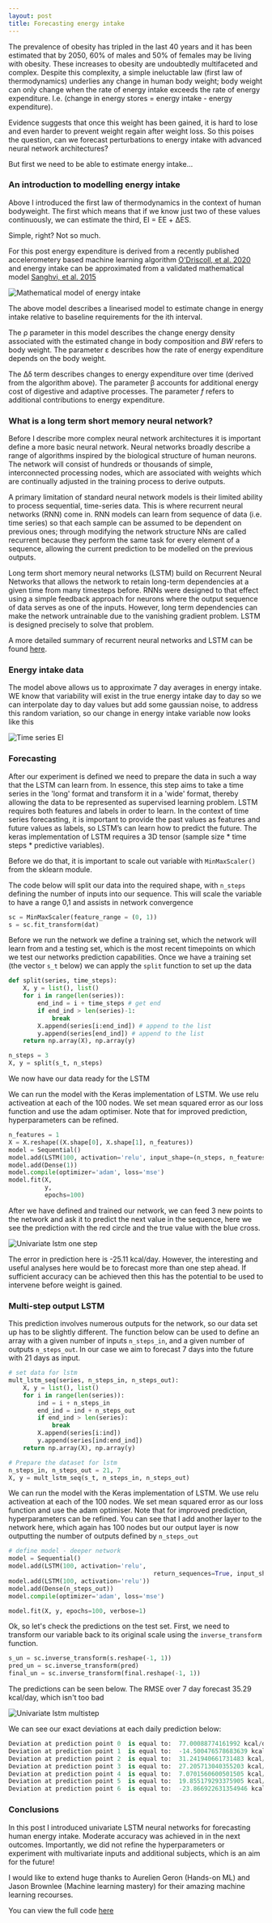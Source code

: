 ```yaml
---
layout: post
title: Forecasting energy intake
---
```


The prevalence of obesity has tripled in the last 40 years and it has been estimated that by 2050, 60% of males and 50% of females may be living with obesity. These increases to obesity are undoubtedly multifaceted and complex. Despite this complexity, a simple ineluctable law (first law of thermodynamics) underlies any change in human body weight; body weight can only change when the rate of energy intake exceeds the rate of energy expenditure. I.e. (change in energy stores = energy intake - energy expenditure).

Evidence suggests that once this weight has been gained, it is hard to lose and even harder to prevent weight regain after weight loss. So this poises the question, can we forecast perturbations to energy intake with advanced neural network architectures?

But first we need to be able to estimate energy intake...

### An introduction to modelling energy intake 

Above I introduced the first law of thermodynamics in the context of human bodyweight. The first which means that if we know just two of these values continuously, we can estimate the third, EI = EE + ΔES.

Simple, right? Not so much.

For this post energy expenditure is derived from a recently published accelerometery based machine learning algorithm [O'Driscoll, et al. 2020](https://www.tandfonline.com/doi/full/10.1080/02640414.2020.1746088) and energy intake can be approximated from a validated mathematical model [Sanghvi, et al. 2015](https://academic.oup.com/ajcn/article/102/2/353/4564610) 

![Mathematical model of energy intake ](../images/mei.jpg) 

The above model describes a linearised model to estimate change in energy intake relative to baseline requirements for the ith interval.

The ρ parameter in this model describes the change energy density associated with the estimated change in body composition and *BW* refers to body weight. The parameter ε describes how the rate of energy expenditure depends on the body weight.

The Δδ term describes changes to energy expenditure over time (derived from the algorithm above). The parameter β accounts for additional energy cost of digestive and adaptive processes. The parameter *f* refers to additional contributions to energy expenditure.

### What is a long term short memory neural network?

Before I describe more complex neural network architectures it is important define a more basic neural network. Neural networks broadly describe a range of algorithms inspired by the biological structure of human neurons. The network will consist of hundreds or thousands of simple, interconnected processing nodes, which are associated with weights which are continually adjusted in the training process to derive outputs. 

A primary limitation of standard neural network models is their limited ability to process sequential, time-series data. This is where recurrent neural networks (RNN) come in. RNN models can learn from sequence of data (i.e. time series) so that each sample can be assumed to be dependent on previous ones; through modifying the network structure NNs are called recurrent because they perform the same task for every element of a sequence, allowing the current prediction to be modelled on the previous outputs.

Long term short memory neural networks (LSTM) build on Recurrent Neural Networks that allows the network to retain long-term dependencies at a given time from many timesteps before. RNNs were designed to that effect using a simple feedback approach for neurons where the output sequence of data serves as one of the inputs. However, long term dependencies can make the network untrainable due to the vanishing gradient problem. LSTM is designed precisely to solve that problem.

A more detailed summary of recurrent neural networks and LSTM can be found [here](https://medium.com/mlreview/understanding-lstm-and-its-diagrams-37e2f46f1714). 

### Energy intake data

The model above allows us to approximate 7 day averages in energy intake. WE know that variability will exist in the true energy intake day to day so we can interpolate day to day values but add some gaussian noise, to address this random variation, so our change in energy intake variable now looks like this

![Time series EI](../images/lstmei_EIplot.jpg) 

### Forecasting

After our experiment is defined we need to prepare the data in such a way that the LSTM can learn from. In essence, this step aims to take a time series in the 'long' format and transform it in a 'wide' format, thereby allowing the data to be represented as supervised learning problem. LSTM requires both features and labels in order to learn. In the context of time series forecasting, it is important to provide the past values as features and future values as labels, so LSTM’s can learn how to predict the future. The keras implementation of LSTM requires a 3D tensor (sample size * time steps * predictive variables). 

Before we do that, it is important to scale out variable with `MinMaxScaler()` from the sklearn module.  

The code below will split our data into the required shape, with `n_steps` defining the number of inputs into our sequence. This will scale the variable to have a range 0,1 and assists in network convergence

~~~ python
sc = MinMaxScaler(feature_range = (0, 1))
s = sc.fit_transform(dat)
~~~

Before we run the network we define a training set, which the network will learn from and a testing set, which is the most recent timepoints on which we test our networks prediction capabilities. Once we have a training set (the vector `s_t` below)  we can apply the `split` function to set up the data 

~~~python
def split(series, time_steps):
    X, y = list(), list()
    for i in range(len(series)):
        end_ind = i + time_steps # get end
        if end_ind > len(series)-1:
            break
        X.append(series[i:end_ind]) # append to the list
        y.append(series[end_ind]) # append to the list
    return np.array(X), np.array(y)

n_steps = 3
X, y = split(s_t, n_steps)
~~~

We now have our data ready for the LSTM 

We can run the model with the Keras implementation of LSTM. We use relu activeation at each of the 100 nodes. We set mean squared error as our loss function and use the adam optimiser.  Note that for improved prediction, hyperparameters can be refined. 

~~~python
n_features = 1
X = X.reshape((X.shape[0], X.shape[1], n_features))
model = Sequential()
model.add(LSTM(100, activation='relu', input_shape=(n_steps, n_features)))
model.add(Dense(1)) 
model.compile(optimizer='adam', loss='mse') 
model.fit(X, 
          y, 
          epochs=100)
~~~

After we have defined and trained our network, we can feed 3 new points to the network and ask it to predict the next value in the sequence, here we see the prediction with the red circle and the true value with the blue cross. 

![Univariate lstm one step](/images/lstmei_pred1.jpg)  

The error in prediction here is -25.11 kcal/day. However, the interesting and useful analyses here would be to forecast  more than one step ahead. If sufficient accuracy can be achieved then this has the potential to be used to intervene before weight is gained. 

### Multi-step output LSTM

This prediction involves numerous outputs for the network, so our data set up has to be slightly different. The function below can be used to define an array with a given number of inputs `n_steps_in`, and a given number of outputs `n_steps_out`. In our case we aim to forecast 7 days into the future with 21 days as input. 

~~~ python
# set data for lstm 
mult_lstm_seq(series, n_steps_in, n_steps_out):
    X, y = list(), list()
    for i in range(len(series)):
        ind = i + n_steps_in
        end_ind = ind + n_steps_out
        if end_ind > len(series):
            break
        X.append(series[i:ind])
        y.append(series[ind:end_ind])
    return np.array(X), np.array(y)

# Prepare the dataset for lstm 
n_steps_in, n_steps_out = 21, 7
X, y = mult_lstm_seq(s_t, n_steps_in, n_steps_out)
~~~

We can run the model with the Keras implementation of LSTM. We use relu activeation at each of the 100 nodes. We set mean squared error as our loss function and use the adam optimiser.  Note that for improved prediction, hyperparameters can be refined. You can see that I add another layer to the network here, which again has 100 nodes but our output layer is now outputting the number of outputs defined by `n_steps_out`

~~~ python
# define model - deeper network 
model = Sequential()
model.add(LSTM(100, activation='relu', 
										return_sequences=True, input_shape=(n_steps_in, n_features)))
model.add(LSTM(100, activation='relu'))
model.add(Dense(n_steps_out))
model.compile(optimizer='adam', loss='mse')

model.fit(X, y, epochs=100, verbose=1)
~~~

Ok, so let's check the predictions on the test set. First, we need to transform our variable back to its original scale using the `inverse_transform`  function. 

~~~ python
s_un = sc.inverse_transform(s.reshape(-1, 1))
pred_un = sc.inverse_transform(pred)
final_un = sc.inverse_transform(final.reshape(-1, 1))
~~~

The predictions can be seen below. The RMSE over 7 day forecast 35.29 kcal/day, which isn't too bad 

![Univariate lstm multistep](../images/lstmei_pred2.jpg)  

We can see our exact deviations at each daily prediction below: 

~~~ python 
Deviation at prediction point 0  is equal to:  77.00088774161992 kcal/day
Deviation at prediction point 1  is equal to:  -14.500476578683639 kcal/day
Deviation at prediction point 2  is equal to:  31.241940661731483 kcal/day
Deviation at prediction point 3  is equal to:  27.205713040355203 kcal/day
Deviation at prediction point 4  is equal to:  7.0701560600501505 kcal/day
Deviation at prediction point 5  is equal to:  19.855179293375905 kcal/day
Deviation at prediction point 6  is equal to:  -23.866922631354946 kcal/day
~~~

### Conclusions

In this post I introduced univariate LSTM neural networks for forecasting human energy intake. Moderate accuracy was achieved in in the next outcomes. Importantly, we did not refine the hyperparameters or experiment with multivariate inputs and additional subjects, which is an aim for the future! 

I would like to extend huge thanks to Aurelien Geron (Hands-on ML) and Jason Brownlee (Machine learning mastery) for their amazing machine learning recourses. 

You can view the full code [here](https://github.com/RJODRISCOLL/Time-series-forecasting-/blob/master/LSTM%20EI.ipynb)
